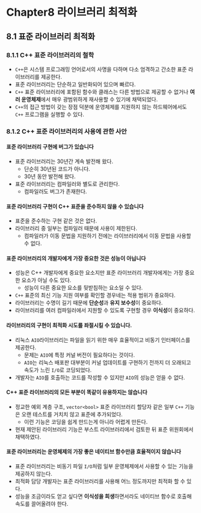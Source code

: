 # Chapter8 라이브러리 최적화
## 8.1 표준 라이브러리 최적화
### 8.1.1 C++ 표준 라이브러리의 철학
- `C++`은 시스템 프로그래밍 언어로서의 사명을 다하며 다소 엄격하고 간소한 표준 라이브러리를 제공한다.
- 표준 라이브러리는 단순하고 일반화되어 있으며 빠르다.
- `C++` 표준 라이브러리에 포함된 함수와 클래스는 다른 방법으로 제공할 수 없거나 **여러 운영체제**에서 매우 광범위하게 재사용할 수 있기에 채택되었다.
- `C++`의 접근 방법이 갖는 장점 덕분에 운영체제를 지원하지 않는 하드웨어에서도 `C++` 프로그램을 실행할 수 있다.

### 8.1.2 C++ 표준 라이브러리의 사용에 관한 사안
#### 표준 라이브러리 구현에 버그가 있습니다
- 표준 라이브러리는 30년간 계속 발전해 왔다.
  - 단순히 30년된 코드가 아니다.
  - 30년 동안 발전해 왔다.
- 표준 라이브러리는 컴파일러와 별도로 관리한다.
  - 컴파일러도 버그가 존재한다.

#### 표준 라이브러리 구현이 C++ 표준을 준수하지 않을 수 있습니다
- 표준을 준수하는 구현 같은 것은 없다.
- 라이브러리 중 일부는 컴파일러 때문에 사용이 제한된다.
  - 컴파일러가 이동 문법을 지원하기 전에는 라이브러리에서 이동 문법을 사용할 수 없다.

#### 표준 라이브러리의 개발자에게 가장 중요한 것은 성능이 아닙니다
- 성능은 C++ 개발자에게 중요한 요소지만 표준 라이브러리 개발자에게는 가장 중요한 요소가 아닐 수도 있다.
  - 성능이 다른 중요한 요소를 뒷받침하는 요소일 수 있다.
- `C++` 표준의 최신 기능 지원 여부를 확인할 경우네는 적용 범위가 중요하다.
- 라이브러리는 수명이 길기 때문에 **단순성**과 **유지 보수성**이 중요하다.
- 라이브러리를 여러 컴파일러에서 지원할 수 있도록 구현할 경우 **이식성**이 중요하다.

#### 라이브러리의 구현이 최적화 시도를 좌절시킬 수 있습니다.
- 리눅스 `AIO`라이브러리는 파일을 읽기 위한 매우 효율적이고 비동기 인터페이스를 제공한다.
  - 문제는 `AIO`에 특정 커널 버전이 필요하다는 것이다.
  - `AIO`는 리눅스 배포판 대부분이 커널 업데이트를 구현하기 전까지 더 오래되고 속도가 느린 `I/O`로 코딩되었다.
- 개발자는 `AIO`를 호출하는 코드를 작성할 수 있지만 `AIO`의 성능은 얻을 수 없다.

#### C++ 표준 라이브러리의 모든 부분이 똑같이 유용하지는 않습니다
- 정교한 예외 계층 구조, `vector<bool>` 표준 라이브러리 할당자 같은 일부 `C++` 기능은 오랜 테스트를 거치치 않고 표준에 추가되었다.
  - 이런 기능은 코딩을 쉽게 만드는게 아니라 어렵게 만든다.
- 현재 제안된 라이브러리 기능은 부스트 라이브러리에서 검토한 뒤 표준 위원회에서 채택하였다.

#### 표준 라이브러리는 운영체제의 가장 좋은 네이티브 함수만큼 효율적이지 않습니다
- 표준 라이브러리는 비동기 파일 `I/O`처럼 일부 운영체제에서 사용할 수 있는 기능을 제공하지 않는다.
- 최적화 담당 개발자는 표준 라이브러리를 사용해 어느 정도까지만 최적화 할 수 있다.
- 성능을 조금이라도 얻고 싶다면 **이식성을 희생**하면서라도 네이티브 함수로 호출해 속도를 끌어올려야 한다.